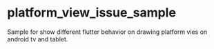 # platform_view_issue_sample

Sample for show different flutter behavior on drawing platform vies on android tv and tablet.
